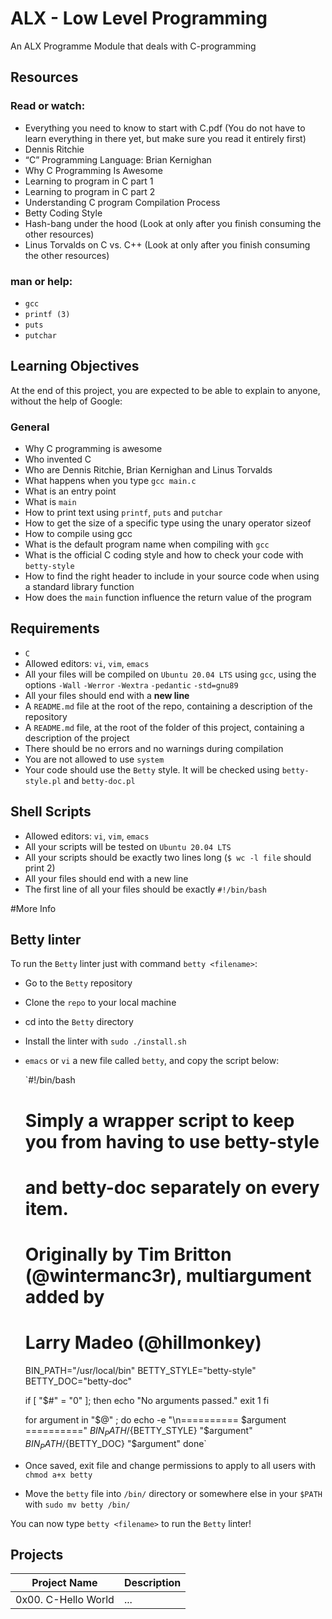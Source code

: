 # ALX - Low Level Programming
An ALX Programme Module that deals with C-programming

## Resources
### Read or watch:

 - Everything you need to know to start with C.pdf (You do not have to learn everything in there yet, but make sure you read it entirely first)
 - Dennis Ritchie
 - “C” Programming Language: Brian Kernighan
 - Why C Programming Is Awesome
 - Learning to program in C part 1
 - Learning to program in C part 2
 - Understanding C program Compilation Process
 - Betty Coding Style
 - Hash-bang under the hood (Look at only after you finish consuming the other resources)
 - Linus Torvalds on C vs. C++ (Look at only after you finish consuming the other resources)

### man or help:

 - `gcc`
 - `printf (3)`
 - `puts`
 - `putchar`

## Learning Objectives
At the end of this project, you are expected to be able to explain to anyone, without the help of Google:

### General
 - Why C programming is awesome
 - Who invented C
 - Who are Dennis Ritchie, Brian Kernighan and Linus Torvalds
 - What happens when you type `gcc main.c`
 - What is an entry point
 - What is `main`
 - How to print text using `printf`, `puts` and `putchar`
 - How to get the size of a specific type using the unary operator sizeof
 - How to compile using gcc
 - What is the default program name when compiling with `gcc`
 - What is the official C coding style and how to check your code with `betty-style`
 - How to find the right header to include in your source code when using a standard library function
 - How does the `main` function influence the return value of the program

## Requirements
 - `C`
 - Allowed editors: `vi`, `vim`, `emacs`
 - All your files will be compiled on `Ubuntu 20.04 LTS` using `gcc`, using the options `-Wall` `-Werror` `-Wextra` `-pedantic` `-std=gnu89`
 - All your files should end with a **new line**
 - A `README.md` file at the root of the repo, containing a description of the repository
 - A `README.md` file, at the root of the folder of this project, containing a description of the project
 - There should be no errors and no warnings during compilation
 - You are not allowed to use `system`
 - Your code should use the `Betty` style. It will be checked using `betty-style.pl` and `betty-doc.pl`

## Shell Scripts
 - Allowed editors: `vi`, `vim`, `emacs`
 - All your scripts will be tested on `Ubuntu 20.04 LTS`
 - All your scripts should be exactly two lines long (`$ wc -l file` should print 2)
 - All your files should end with a new line
 - The first line of all your files should be exactly `#!/bin/bash`

#More Info

## Betty linter
To run the `Betty` linter just with command `betty <filename>`:

 - Go to the `Betty` repository
 - Clone the `repo` to your local machine
 - cd into the `Betty` directory
 - Install the linter with `sudo ./install.sh`
 - `emacs` or `vi` a new file called `betty`, and copy the script below:
 
    `#!/bin/bash
    # Simply a wrapper script to keep you from having to use betty-style
    # and betty-doc separately on every item.
    # Originally by Tim Britton (@wintermanc3r), multiargument added by
    # Larry Madeo (@hillmonkey)

    BIN_PATH="/usr/local/bin"
    BETTY_STYLE="betty-style"
    BETTY_DOC="betty-doc"

    if [ "$#" = "0" ]; then
        echo "No arguments passed."
        exit 1
    fi

    for argument in "$@" ; do
        echo -e "\n========== $argument =========="
        ${BIN_PATH}/${BETTY_STYLE} "$argument"
        ${BIN_PATH}/${BETTY_DOC} "$argument"
    done`
    
 - Once saved, exit file and change permissions to apply to all users with `chmod a+x betty`
 - Move the `betty` file into `/bin/` directory or somewhere else in your `$PATH` with `sudo mv betty /bin/`

You can now type `betty <filename>` to run the `Betty` linter!

## Projects

| Project Name | Description |
|--------------| ----------- |
| 0x00. C-Hello World | ... |
